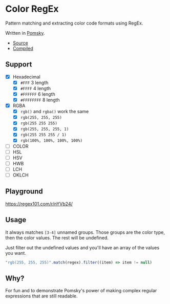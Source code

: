 # Color RegEx

Pattern matching and extracting color code formats using RegEx.

Written in [Pomsky](https://pomsky-lang.org).

- [Source](/full.pom)
- [Compiled](/full.reg)

## Support

- [x] Hexadecimal
  - [x] `#FFF` 3 length
  - [x] `#FFFF` 4 length
  - [x] `#FFFFFF` 6 length
  - [x] `#FFFFFFFF` 8 length
- [x] RGBA
  - [x] `rgb()` and `rgba()` work the same
  - [x] `rgb(255, 255, 255)`
  - [x] `rgb(255 255 255)`
  - [x] `rgb(255, 255, 255, 1)`
  - [x] `rgb(255 255 255 / 1)`
  - [x] `rgb(100%, 100%, 100%, 100%)`
- [ ] COLOR
- [ ] HSL
- [ ] HSV
- [ ] HWB
- [ ] LCH
- [ ] OKLCH
  
## Playground
  
https://regex101.com/r/nYVb24/

## Usage

It always matches `[3-4]` unnamed groups. Those groups are the color type, then the color values. The rest will be undefined.

Just filter out the undefined values and you'll have an array of the values you want.

```js
"rgb(255, 255, 255)".match(regex).filter((item) => item != null)
```

## Why?

For fun and to demonstrate Pomsky's power of making complex regular expressions that are still readable.
